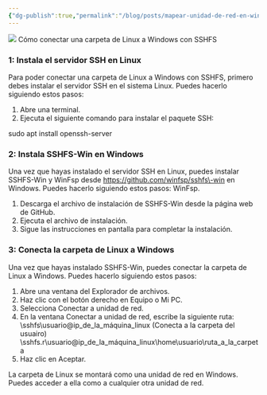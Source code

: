 ```yaml
---
{"dg-publish":true,"permalink":"/blog/posts/mapear-unidad-de-red-en-windows-a-sistema-sshfs/"}
---
```


[
![](../fetched_images\cap.gif)](https://blogger.googleusercontent.com/img/b/R29vZ2xl/AVvXsEiU-RKOgiurHCuCCjZQ_hHB0vGew0Wbs_Vq6x-HNqf0lPmbYynS3zkNUIxj8wkcK247g_NHJjnOWfwtQ_29uhCUxITylel7GKZ5jiPV75ujpcYDXFk371xKfMoz52lFyQDQVMObupSonQZBJQ3e9kposzAi1qXYhrjQ00nsd9s1t5ZqloHxDZQsVdtYYs8/s800/cap.gif)
Cómo conectar una carpeta de Linux a Windows con SSHFS
### 1: Instala el servidor SSH en Linux
Para poder conectar una carpeta de Linux a Windows con SSHFS, primero debes instalar el servidor SSH en el sistema Linux. Puedes hacerlo siguiendo estos pasos:
1. Abre una terminal.
2. Ejecuta el siguiente comando para instalar el paquete SSH:

sudo apt install openssh\-server
### 2: Instala SSHFS\-Win en Windows
Una vez que hayas instalado el servidor SSH en Linux, puedes instalar SSHFS\-Win y WinFsp desde https://github.com/winfsp/sshfs\-win en Windows. Puedes hacerlo siguiendo estos pasos:
WinFsp.
1. Descarga el archivo de instalación de SSHFS\-Win desde la página web de GitHub.
2. Ejecuta el archivo de instalación.
3. Sigue las instrucciones en pantalla para completar la instalación.

### 3: Conecta la carpeta de Linux a Windows
Una vez que hayas instalado SSHFS\-Win, puedes conectar la carpeta de Linux a Windows. Puedes hacerlo siguiendo estos pasos:
1. Abre una ventana del Explorador de archivos.
2. Haz clic con el botón derecho en Equipo o Mi PC.
3. Selecciona Conectar a unidad de red.
4. En la ventana Conectar a unidad de red, escribe la siguiente ruta:
\\sshfs\usuario@ip\_de\_la\_máquina\_linux \(Conecta a la carpeta del usuairo\)
\\sshfs.r\usuario@ip\_de\_la\_máquina\_linux\home\usuario\ruta\_a\_la\_carpeta
5. Haz clic en Aceptar.

La carpeta de Linux se montará como una unidad de red en Windows. Puedes acceder a ella como a cualquier otra unidad de red.
